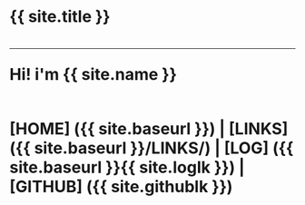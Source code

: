 <h1> {{ site.title }} <h1>
<hr>
<p> Hi! i'm {{ site.name }} <p> 
<br>
[HOME] ({{ site.baseurl }}) |
[LINKS] ({{ site.baseurl }}/LINKS/) |
[LOG] ({{ site.baseurl }}{{ site.loglk }}) |
[GITHUB] ({{ site.githublk }})
<br>